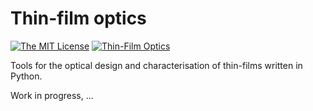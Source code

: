 # Thin-film optics

[![The MIT License](https://img.shields.io/badge/license-MIT-orange.svg?style=flat-square)](http://opensource.org/licenses/MIT)
[![Thin-Film Optics](https://github.com/lnacquaroli/thin_film_optics/actions/workflows/thin-film-optics-ci.yml/badge.svg)](https://github.com/lnacquaroli/thin_film_optics/actions/workflows/thin-film-optics-ci.yml)

Tools for the optical design and characterisation of thin-films written in Python.

Work in progress, ...
